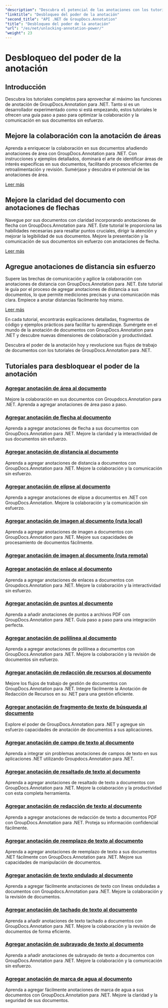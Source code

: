 ```yaml
---
"description": "Descubra el potencial de las anotaciones con los tutoriales de GroupDocs.Annotation para .NET. Aprenda a agregar diversas anotaciones paso a paso y mejore la colaboración sin esfuerzo."
"linktitle": "Desbloqueo del poder de la anotación"
"second_title": "API .NET de GroupDocs.Annotation"
"title": "Desbloqueo del poder de la anotación"
"url": "/es/net/unlocking-annotation-power/"
"weight": 23
---
```


# Desbloqueo del poder de la anotación

## Introducción

Descubra los tutoriales completos para aprovechar al máximo las funciones de anotación de GroupDocs.Annotation para .NET. Tanto si es un desarrollador experimentado como si está empezando, estos tutoriales le ofrecen una guía paso a paso para optimizar la colaboración y la comunicación en sus documentos sin esfuerzo.

## Mejore la colaboración con la anotación de áreas

Aprenda a enriquecer la colaboración en sus documentos añadiendo anotaciones de área con GroupDocs.Annotation para .NET. Con instrucciones y ejemplos detallados, dominará el arte de identificar áreas de interés específicas en sus documentos, facilitando procesos eficientes de retroalimentación y revisión. Sumérjase y descubra el potencial de las anotaciones de área.

[Leer más](./add-area-annotation/)

## Mejore la claridad del documento con anotaciones de flechas

Navegue por sus documentos con claridad incorporando anotaciones de flecha con GroupDocs.Annotation para .NET. Este tutorial le proporciona las habilidades necesarias para resaltar puntos cruciales, dirigir la atención y mejorar la legibilidad de sus documentos. Mejore la presentación y la comunicación de sus documentos sin esfuerzo con anotaciones de flecha.

[Leer más](./add-arrow-annotation/)

## Agregue anotaciones de distancia sin esfuerzo

Supere las brechas de comunicación y agilice la colaboración con anotaciones de distancia con GroupDocs.Annotation para .NET. Este tutorial le guía por el proceso de agregar anotaciones de distancia a sus documentos, lo que permite mediciones precisas y una comunicación más clara. Empiece a anotar distancias fácilmente hoy mismo.

[Leer más](./add-distance-annotation/)

En cada tutorial, encontrarás explicaciones detalladas, fragmentos de código y ejemplos prácticos para facilitar tu aprendizaje. Sumérgete en el mundo de la anotación de documentos con GroupDocs.Annotation para .NET y descubre nuevas dimensiones de colaboración y productividad.

Descubra el poder de la anotación hoy y revolucione sus flujos de trabajo de documentos con los tutoriales de GroupDocs.Annotation para .NET.

## Tutoriales para desbloquear el poder de la anotación
### [Agregar anotación de área al documento](./add-area-annotation/)
Mejore la colaboración en sus documentos con Groupdocs.Annotation para .NET. Aprenda a agregar anotaciones de área paso a paso.
### [Agregar anotación de flecha al documento](./add-arrow-annotation/)
Aprenda a agregar anotaciones de flecha a sus documentos con GroupDocs.Annotation para .NET. Mejore la claridad y la interactividad de sus documentos sin esfuerzo.
### [Agregar anotación de distancia al documento](./add-distance-annotation/)
Aprenda a agregar anotaciones de distancia a documentos con GroupDocs.Annotation para .NET. Mejore la colaboración y la comunicación sin esfuerzo.
### [Agregar anotación de elipse al documento](./add-ellipse-annotation/)
Aprenda a agregar anotaciones de elipse a documentos en .NET con GroupDocs.Annotation. Mejore la colaboración y la comunicación sin esfuerzo.
### [Agregar anotación de imagen al documento (ruta local)](./add-image-annotation-local-path/)
Aprenda a agregar anotaciones de imagen a documentos con GroupDocs.Annotation para .NET. Mejore sus capacidades de procesamiento de documentos fácilmente.
### [Agregar anotación de imagen al documento (ruta remota)](./add-image-annotation-remote-path/)
### [Agregar anotación de enlace al documento](./add-link-annotation/)
Aprenda a agregar anotaciones de enlaces a documentos con Groupdocs.Annotation para .NET. Mejore la colaboración y la interactividad sin esfuerzo.
### [Agregar anotación de puntos al documento](./add-point-annotation/)
Aprenda a añadir anotaciones de puntos a archivos PDF con GroupDocs.Annotation para .NET. Guía paso a paso para una integración perfecta.
### [Agregar anotación de polilínea al documento](./add-polyline-annotation/)
Aprenda a agregar anotaciones de polilínea a documentos con GroupDocs.Annotation para .NET. Mejore la colaboración y la revisión de documentos sin esfuerzo.
### [Agregar anotación de redacción de recursos al documento](./add-resources-redaction-annotation/)
Mejore los flujos de trabajo de gestión de documentos con GroupDocs.Annotation para .NET. Integre fácilmente la Anotación de Redacción de Recursos en su .NET para una gestión eficiente.
### [Agregar anotación de fragmento de texto de búsqueda al documento](./add-search-text-fragment-annotation/)
Explore el poder de GroupDocs.Annotation para .NET y agregue sin esfuerzo capacidades de anotación de documentos a sus aplicaciones.
### [Agregar anotación de campo de texto al documento](./add-text-field-annotation/)
Aprenda a integrar sin problemas anotaciones de campos de texto en sus aplicaciones .NET utilizando Groupdocs.Annotation para .NET.
### [Agregar anotación de resaltado de texto al documento](./add-text-highlight-annotation/)
Aprenda a agregar anotaciones de resaltado de texto a documentos con GroupDocs.Annotation para .NET. Mejore la colaboración y la productividad con esta completa herramienta.
### [Agregar anotación de redacción de texto al documento](./add-text-redaction-annotation/)
Aprenda a agregar anotaciones de redacción de texto a documentos PDF con GroupDocs.Annotation para .NET. Proteja su información confidencial fácilmente.
### [Agregar anotación de reemplazo de texto al documento](./add-text-replacement-annotation/)
Aprenda a agregar anotaciones de reemplazo de texto a sus documentos .NET fácilmente con GroupDocs.Annotation para .NET. Mejore sus capacidades de manipulación de documentos.
### [Agregar anotación de texto ondulado al documento](./add-text-squiggly-annotation/)
Aprenda a agregar fácilmente anotaciones de texto con líneas onduladas a documentos con Groupdocs.Annotation para .NET. Mejore la colaboración y la revisión de documentos.
### [Agregar anotación de tachado de texto al documento](./add-text-strikeout-annotation/)
Aprenda a añadir anotaciones de texto tachado a documentos con GroupDocs.Annotation para .NET. Mejore la colaboración y la revisión de documentos de forma eficiente.
### [Agregar anotación de subrayado de texto al documento](./add-text-underline-annotation/)
Aprenda a añadir anotaciones de subrayado de texto a documentos con GroupDocs.Annotation para .NET. Mejore la colaboración y la comunicación sin esfuerzo.
### [Agregar anotación de marca de agua al documento](./add-watermark-annotation/)
Aprenda a agregar fácilmente anotaciones de marca de agua a sus documentos con GroupDocs.Annotation para .NET. Mejore la claridad y la seguridad de sus documentos.
